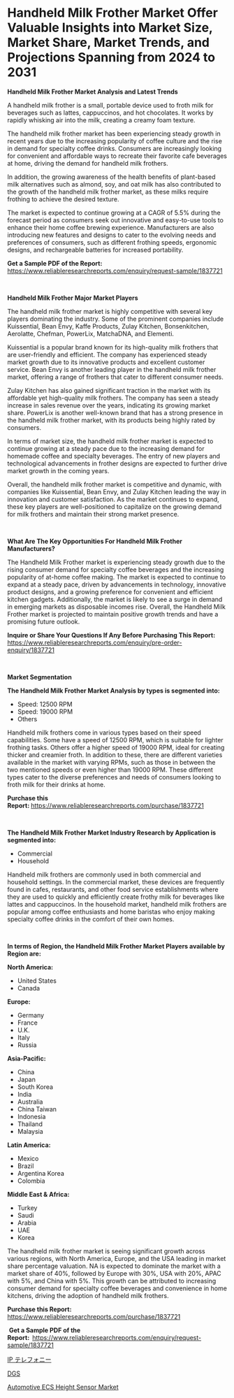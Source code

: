 <p><h1>Handheld Milk Frother Market Offer Valuable Insights into Market Size, Market Share, Market Trends, and Projections Spanning from 2024 to 2031</h1></p><p><strong>Handheld Milk Frother Market Analysis and Latest Trends</strong></p>
<p><p>A handheld milk frother is a small, portable device used to froth milk for beverages such as lattes, cappuccinos, and hot chocolates. It works by rapidly whisking air into the milk, creating a creamy foam texture.</p><p>The handheld milk frother market has been experiencing steady growth in recent years due to the increasing popularity of coffee culture and the rise in demand for specialty coffee drinks. Consumers are increasingly looking for convenient and affordable ways to recreate their favorite cafe beverages at home, driving the demand for handheld milk frothers.</p><p>In addition, the growing awareness of the health benefits of plant-based milk alternatives such as almond, soy, and oat milk has also contributed to the growth of the handheld milk frother market, as these milks require frothing to achieve the desired texture.</p><p>The market is expected to continue growing at a CAGR of 5.5% during the forecast period as consumers seek out innovative and easy-to-use tools to enhance their home coffee brewing experience. Manufacturers are also introducing new features and designs to cater to the evolving needs and preferences of consumers, such as different frothing speeds, ergonomic designs, and rechargeable batteries for increased portability.</p></p>
<p><strong>Get a Sample PDF of the Report:&nbsp;</strong> <a href="https://www.reliableresearchreports.com/enquiry/request-sample/1837721">https://www.reliableresearchreports.com/enquiry/request-sample/1837721</a></p>
<p>&nbsp;</p>
<p><strong>Handheld Milk Frother Major Market Players</strong></p>
<p><p>The handheld milk frother market is highly competitive with several key players dominating the industry. Some of the prominent companies include Kuissential, Bean Envy, Kaffe Products, Zulay Kitchen, Bonsenkitchen, Aerolatte, Chefman, PowerLix, MatchaDNA, and Elementi. </p><p>Kuissential is a popular brand known for its high-quality milk frothers that are user-friendly and efficient. The company has experienced steady market growth due to its innovative products and excellent customer service. Bean Envy is another leading player in the handheld milk frother market, offering a range of frothers that cater to different consumer needs.</p><p>Zulay Kitchen has also gained significant traction in the market with its affordable yet high-quality milk frothers. The company has seen a steady increase in sales revenue over the years, indicating its growing market share. PowerLix is another well-known brand that has a strong presence in the handheld milk frother market, with its products being highly rated by consumers.</p><p>In terms of market size, the handheld milk frother market is expected to continue growing at a steady pace due to the increasing demand for homemade coffee and specialty beverages. The entry of new players and technological advancements in frother designs are expected to further drive market growth in the coming years.</p><p>Overall, the handheld milk frother market is competitive and dynamic, with companies like Kuissential, Bean Envy, and Zulay Kitchen leading the way in innovation and customer satisfaction. As the market continues to expand, these key players are well-positioned to capitalize on the growing demand for milk frothers and maintain their strong market presence.</p></p>
<p>&nbsp;</p>
<p><strong>What Are The Key Opportunities For Handheld Milk Frother Manufacturers?</strong></p>
<p><p>The Handheld Milk Frother market is experiencing steady growth due to the rising consumer demand for specialty coffee beverages and the increasing popularity of at-home coffee making. The market is expected to continue to expand at a steady pace, driven by advancements in technology, innovative product designs, and a growing preference for convenient and efficient kitchen gadgets. Additionally, the market is likely to see a surge in demand in emerging markets as disposable incomes rise. Overall, the Handheld Milk Frother market is projected to maintain positive growth trends and have a promising future outlook.</p></p>
<p><strong>Inquire or Share Your Questions If Any Before Purchasing This Report:</strong> <a href="https://www.reliableresearchreports.com/enquiry/pre-order-enquiry/1837721">https://www.reliableresearchreports.com/enquiry/pre-order-enquiry/1837721</a></p>
<p>&nbsp;</p>
<p><strong>Market Segmentation</strong></p>
<p><strong>The Handheld Milk Frother Market Analysis by types is segmented into:</strong></p>
<p><ul><li>Speed: 12500 RPM</li><li>Speed: 19000 RPM</li><li>Others</li></ul></p>
<p><p>Handheld milk frothers come in various types based on their speed capabilities. Some have a speed of 12500 RPM, which is suitable for lighter frothing tasks. Others offer a higher speed of 19000 RPM, ideal for creating thicker and creamier froth. In addition to these, there are different varieties available in the market with varying RPMs, such as those in between the two mentioned speeds or even higher than 19000 RPM. These different types cater to the diverse preferences and needs of consumers looking to froth milk for their drinks at home.</p></p>
<p><strong>Purchase this Report:&nbsp;</strong><a href="https://www.reliableresearchreports.com/purchase/1837721">https://www.reliableresearchreports.com/purchase/1837721</a></p>
<p>&nbsp;</p>
<p><strong>The Handheld Milk Frother Market Industry Research by Application is segmented into:</strong></p>
<p><ul><li>Commercial</li><li>Household</li></ul></p>
<p><p>Handheld milk frothers are commonly used in both commercial and household settings. In the commercial market, these devices are frequently found in cafes, restaurants, and other food service establishments where they are used to quickly and efficiently create frothy milk for beverages like lattes and cappuccinos. In the household market, handheld milk frothers are popular among coffee enthusiasts and home baristas who enjoy making specialty coffee drinks in the comfort of their own homes.</p></p>
<p>&nbsp;</p>
<p><strong>In terms of Region, the Handheld Milk Frother Market Players available by Region are:</strong></p>
<p>
    <p> <strong> North America: </strong>
        <ul>
            <li>United States</li>
            <li>Canada</li>
        </ul>
        </p> 
    <p> <strong> Europe: </strong>
        <ul>
            <li>Germany</li>
            <li>France</li>
            <li>U.K.</li>
            <li>Italy</li>
            <li>Russia</li>
        </ul>
        </p> 
    <p> <strong> Asia-Pacific: </strong>
        <ul>
            <li>China</li>
            <li>Japan</li>
            <li>South Korea</li>
            <li>India</li>
            <li>Australia</li>
            <li>China Taiwan</li>
            <li>Indonesia</li>
            <li>Thailand</li>
            <li>Malaysia</li>
        </ul>
        </p> 
    <p> <strong> Latin America: </strong>
        <ul>
            <li>Mexico</li>
            <li>Brazil</li>
            <li>Argentina Korea</li>
            <li>Colombia</li>
        </ul>
        </p> 
    <p> <strong> Middle East & Africa: </strong>
        <ul>
            <li>Turkey</li>
            <li>Saudi</li>
            <li>Arabia</li>
            <li>UAE</li>
            <li>Korea</li>
        </ul>
    </p>
    </p>
<p><p>The handheld milk frother market is seeing significant growth across various regions, with North America, Europe, and the USA leading in market share percentage valuation. NA is expected to dominate the market with a market share of 40%, followed by Europe with 30%, USA with 20%, APAC with 5%, and China with 5%. This growth can be attributed to increasing consumer demand for specialty coffee beverages and convenience in home kitchens, driving the adoption of handheld milk frothers.</p></p>
<p><strong>Purchase this Report: </strong><a href="https://www.reliableresearchreports.com/purchase/1837721">https://www.reliableresearchreports.com/purchase/1837721</a></p>
<p>&nbsp;<strong>Get a Sample PDF of the Report:&nbsp;&nbsp;</strong><a href="https://www.reliableresearchreports.com/enquiry/request-sample/1837721">https://www.reliableresearchreports.com/enquiry/request-sample/1837721</a></p>
<p><strong></strong></p>
<p><p><a href="https://github.com/RodHoppe07/Market-Research-Report-List-1/blob/main/57002005845.md">IP テレフォニー</a></p><p><a href="https://github.com/laurenreichert/Market-Research-Report-List-1/blob/main/94515575844.md">DGS</a></p><p><a href="https://crocus-run-b5a.notion.site/Automotive-ECS-Height-Sensor-Market-Size-Growth-Outlook-from-2024-to-2031-projecting-at-Market-s-T-92e697c886f14f2b8e6d67cd3ab1a836">Automotive ECS Height Sensor Market</a></p></p>